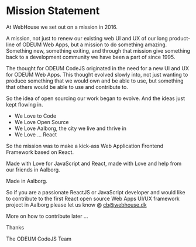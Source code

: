 # Mission Statement

At WebHouse we set out on a mission in 2016. 

A mission, not just to renew our existing web UI and UX of our long product-line of ODEUM Web Apps, 
but a mission to do something amazing. Something new, something exiting, and through that mission give something back 
to a development community we have been a part of since 1995. 

The thought for ODEUM CodeJS originated in the need for a new UI and UX for ODEUM Web Apps. This thought evolved slowly into, not just wanting to produce something that we would own and be able to use, but something that others would be able to use and contribute to.

So the idea of open sourcing our work began to evolve. And the ideas just kept flowing in.

- We Love to Code
- We Love Open Source
- We Love Aalborg, the city we live and thrive in
- We Love ... React

So the mission was to make a kick-ass Web Application Frontend Framework based on React. 

Made with Love for JavaScript and React, made with Love and help from our friends in Aalborg.

Made in Aalborg.

So if you are a passionate ReactJS or JavaScript developer and would like to contribute to the first React open source Web Apps UI/UX framework project in Aalborg please let us know @ <a href="mailto:cb@webhouse.dk" target="_blank">cb@webhouse.dk</a> 

More on how to contribute later ... 

Thanks

The ODEUM CodeJS Team



